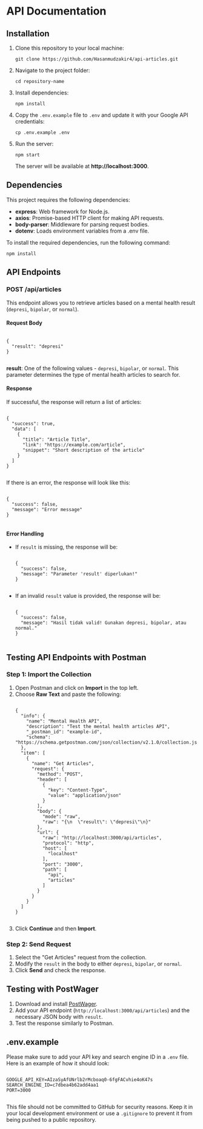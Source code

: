 <body>
  <h1>API Documentation</h1>

   <h2>Installation</h2>
    <ol>
        <li>Clone this repository to your local machine:</li>
        <pre><code>git clone https://github.com/Hasanmudzakir4/api-articles.git</code></pre>

  <li>Navigate to the project folder:</li>
        <pre><code>cd repository-name</code></pre>

  <li>Install dependencies:</li>
        <pre><code>npm install</code></pre>

  <li>Copy the <code>.env.example</code> file to <code>.env</code> and update it with your Google API credentials:</li>
        <pre><code>cp .env.example .env</code></pre>

   <li>Run the server:</li>
        <pre><code>npm start</code></pre>
        <p>The server will be available at <strong>http://localhost:3000</strong>.</p>
    </ol>

  <h2>Dependencies</h2>
    <p>This project requires the following dependencies:</p>
    <ul>
        <li><strong>express</strong>: Web framework for Node.js.</li>
        <li><strong>axios</strong>: Promise-based HTTP client for making API requests.</li>
        <li><strong>body-parser</strong>: Middleware for parsing request bodies.</li>
        <li><strong>dotenv</strong>: Loads environment variables from a .env file.</li>
    </ul>

  <p>To install the required dependencies, run the following command:</p>
    <pre><code>npm install</code></pre>

  <h2>API Endpoints</h2>

  <h3>POST /api/articles</h3>
    <p>This endpoint allows you to retrieve articles based on a mental health result (<code>depresi</code>, <code>bipolar</code>, or <code>normal</code>).</p>

   <h4>Request Body</h4>
    <pre><code>
{
  "result": "depresi"
}
    </code></pre>
    <p><strong>result</strong>: One of the following values - <code>depresi</code>, <code>bipolar</code>, or <code>normal</code>. This parameter determines the type of mental health articles to search for.</p>

   <h4>Response</h4>
    <p>If successful, the response will return a list of articles:</p>
    <pre><code>
{
  "success": true,
  "data": [
    {
      "title": "Article Title",
      "link": "https://example.com/article",
      "snippet": "Short description of the article"
    }
  ]
}
    </code></pre>

  <p>If there is an error, the response will look like this:</p>
    <pre><code>
{
  "success": false,
  "message": "Error message"
}
    </code></pre>

  <h4>Error Handling</h4>
    <ul>
        <li>If <code>result</code> is missing, the response will be:
            <pre><code>
{
  "success": false,
  "message": "Parameter 'result' diperlukan!"
}
            </code></pre>
        </li>
        <li>If an invalid <code>result</code> value is provided, the response will be:
            <pre><code>
{
  "success": false,
  "message": "Hasil tidak valid! Gunakan depresi, bipolar, atau normal."
}
            </code></pre>
        </li>
    </ul>

   <h2>Testing API Endpoints with Postman</h2>

  <h3>Step 1: Import the Collection</h3>
    <ol>
        <li>Open Postman and click on <strong>Import</strong> in the top left.</li>
        <li>Choose <strong>Raw Text</strong> and paste the following:</li>
        <pre><code>
{
  "info": {
    "name": "Mental Health API",
    "description": "Test the mental health articles API",
    "_postman_id": "example-id",
    "schema": "https://schema.getpostman.com/json/collection/v2.1.0/collection.json"
  },
  "item": [
    {
      "name": "Get Articles",
      "request": {
        "method": "POST",
        "header": [
          {
            "key": "Content-Type",
            "value": "application/json"
          }
        ],
        "body": {
          "mode": "raw",
          "raw": "{\n  \"result\": \"depresi\"\n}"
        },
        "url": {
          "raw": "http://localhost:3000/api/articles",
          "protocol": "http",
          "host": [
            "localhost"
          ],
          "port": "3000",
          "path": [
            "api",
            "articles"
          ]
        }
      }
    }
  ]
}
        </code></pre>
        <li>Click <strong>Continue</strong> and then <strong>Import</strong>.</li>
    </ol>

  <h3>Step 2: Send Request</h3>
    <ol>
        <li>Select the "Get Articles" request from the collection.</li>
        <li>Modify the <code>result</code> in the body to either <code>depresi</code>, <code>bipolar</code>, or <code>normal</code>.</li>
        <li>Click <strong>Send</strong> and check the response.</li>
    </ol>

  <h2>Testing with PostWager</h2>
    <ol>
        <li>Download and install <a href="https://github.com/soumilshah1995/PostWager" target="_blank">PostWager</a>.</li>
        <li>Add your API endpoint (<code>http://localhost:3000/api/articles</code>) and the necessary JSON body with <code>result</code>.</li>
        <li>Test the response similarly to Postman.</li>
    </ol>

  <h2>.env.example</h2>
    <p>Please make sure to add your API key and search engine ID in a <code>.env</code> file. Here is an example of how it should look:</p>
    <pre><code>
GOOGLE_API_KEY=AIzaSyAfUNrlb2rMcboaq0-6fgFACvhie4oK47s
SEARCH_ENGINE_ID=c7dbea4b62add4aa1
PORT=3000
    </code></pre>
    <p>This file should not be committed to GitHub for security reasons. Keep it in your local development environment or use a <code>.gitignore</code> to prevent it from being pushed to a public repository.</p>

</body>
</html>
